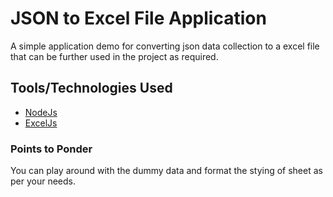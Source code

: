 # JSON to Excel File Application

A simple application demo for converting json data collection to a excel file that can be further used in the project as required.

## Tools/Technologies Used
* [NodeJs](https://nodejs.org/en/)
* [ExcelJs](https://www.npmjs.com/package/exceljs)

### Points to Ponder
You can play around with the dummy data and format the stying of sheet as per your needs.

